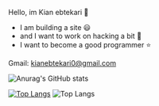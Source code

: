 Hello, im Kian ebtekari 👋
  - I am building a site :smiley:
  - and I want to work on hacking a bit :balloon:
  - I want to become a good programmer :star:

Gmail: kianebtekari0@gmail.com

![Anurag's GitHub stats](https://github-readme-stats.vercel.app/api?username=KianEbtekari0&show_icons=true&theme=tokyonight)

[![Top Langs](https://github-readme-stats.vercel.app/api/top-langs/?username=KianEbtekari0)](https://github.com/anuraghazra/github-readme-stats)
![Top Langs](https://github-readme-stats.vercel.app/api/top-langs/?username=KianEbtekari0&theme=tokyonight)




